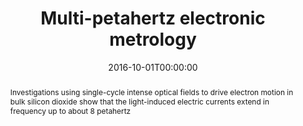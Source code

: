 ---
title: "Multi-petahertz electronic metrology"
date:  "2016-10-01T00:00:00"
authors: 
- Garg, M.
- Zhan, M.
- Luu, T. T.
- Lakhotia, H.
- Klostermann, T.
- Guggenmos, A.
- Goulielmakis, E.
publication: "Nature"
featured: true
abstract:  "Investigations using single-cycle intense optical fields to drive electron motion in bulk silicon dioxide show that the light-induced electric currents extend in frequency up to about 8 petahertz"
url_pdf: "https://doi.org/10.1038/nature19821"
---